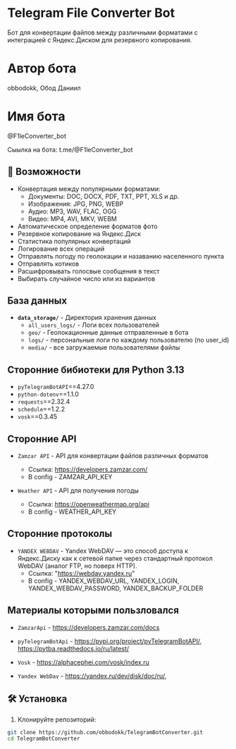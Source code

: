 # Telegram File Converter Bot

Бот для конвертации файлов между различными форматами с интеграцией с Яндекс.Диском для резервного копирования.

# Автор бота 

obbodokk, Обод Даниил

# Имя бота

@F1leConverter_bot

Сыылка на бота: t.me/@F1leConverter_bot

## 🌟 Возможности

- Конвертация между популярными форматами:
  - Документы: DOC, DOCX, PDF, TXT, PPT, XLS и др.
  - Изображения: JPG, PNG, WEBP
  - Аудио: MP3, WAV, FLAC, OGG
  - Видео: MP4, AVI, MKV, WEBM
- Автоматическое определение форматов фото
- Резервное копирование на Яндекс.Диск
- Статистика популярных конвертаций
- Логирование всех операций
- Отправлять погоду по геолокации и назаванию населенного пункта
- Отправлять котиков
- Расшифровывать голосвые сообщения в текст
- Выбирать случайное число или из вариантов

## База данных

- **`data_storage/`** - Директория хранения данных
  - `all_users_logs/` - Логи всех пользователей
  - `geo/` - Геолокационные данные отправленные в бота
  - `logs/` - персональные логи по каждому пользователю (по user_id)
  - `media/` - все загружаемые пользователями файлы
  
## Сторонние бибиотеки для Python 3.13

- `pyTelegramBotAPI`==4.27.0
- `python-dotenv`==1.1.0
- `requests`==2.32.4
- `schedule`==1.2.2
- `vosk`==0.3.45

## Сторонние API

- `Zamzar API` - API для конвертации файлов различных форматов
  - Ссылка: https://developers.zamzar.com/ 
  - В config - ZAMZAR_API_KEY

- `Weather API` - API для получения погоды 
  - Ссылка: https://openweathermap.org/api
  - В config - WEATHER_API_KEY

## Сторонние протоколы

- `YANDEX WEBDAV` - Yandex WebDAV — это способ доступа к Яндекс.Диску как к сетевой папке через стандартный протокол WebDAV (аналог FTP, но поверх HTTP).
  - Ссылка: "https://webdav.yandex.ru" 
  - В config - YANDEX_WEBDAV_URL, YANDEX_LOGIN, YANDEX_WEBDAV_PASSWORD, YANDEX_BACKUP_FOLDER  

## Материалы которыми пользловался

- `ZamzarApi` - https://developers.zamzar.com/docs

- `pyTelegramBotApi` - https://pypi.org/project/pyTelegramBotAPI/, https://pytba.readthedocs.io/ru/latest/

- `Vosk` - https://alphacephei.com/vosk/index.ru

- `Yandex WebDav` - https://yandex.ru/dev/disk/doc/ru/, 

## 🛠 Установка

1. Клонируйте репозиторий:
```bash
git clone https://github.com/obbodokk/TelegramBotConverter.git
cd TelegramBotConverter